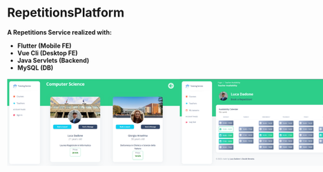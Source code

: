 # RepetitionsPlatform
<h4>A Repetitions Service realized with:
    <ul>
        <li>Flutter (Mobile FE)</li>
        <li>Vue Cli (Desktop FE)</li>
        <li>Java Servlets (Backend)</li>
        <li>MySQL (DB)</li>
    </ul> 
</h4>

<div style="display: flex;">
    <img src="VUE_Frontend_Desktop/src/assets/img/webapp_picture/t.png" width="400" alt="Test Image 1">
    <img src="VUE_Frontend_Desktop/src/assets/img/webapp_picture/d.png" width="400" alt="Test Image 2">
    <img src="VUE_Frontend_Desktop/src/assets/img/webapp_picture/c.png" width="400" alt="Test Image 3">
    <img src="VUE_Frontend_Desktop/src/assets/img/webapp_picture/r.png" width="400" alt="Test Image 4">
</div>
